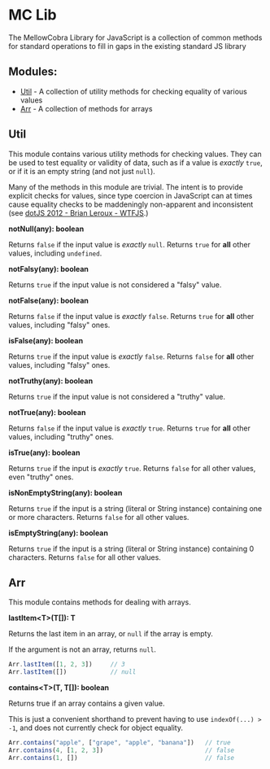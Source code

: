 # MC Lib
The MellowCobra Library for JavaScript is a collection of common methods for standard operations to fill in gaps in the existing standard JS library

## Modules:
- [Util](#util) - A collection of utility methods for checking equality of various values
- [Arr](#arr) - A collection of methods for arrays

## Util

This module contains various utility methods for checking values. They can be used to test equality or validity of data, such as if a value is _exactly_ `true`, or if it is an empty string (and not just `null`).

Many of the methods in this module are trivial. The intent is to provide explicit checks for values, since type coercion in JavaScript can at times cause equality checks to be maddeningly non-apparent and inconsistent (see [dotJS 2012 - Brian Leroux - WTFJS](https://www.youtube.com/watch?v=et8xNAc2ic8).)

__notNull(any): boolean__

Returns `false` if the input value is _exactly_ `null`. Returns `true` for __all__ other values, including `undefined`.


__notFalsy(any): boolean__

Returns `true` if the input value is not considered a "falsy" value.


__notFalse(any): boolean__

Returns `false` if the input value is _exactly_ `false`. Returns `true` for __all__ other values, including "falsy" ones.


__isFalse(any): boolean__

Returns `true` if the input value is _exactly_ `false`. Returns `false` for __all__ other values, including "falsy" ones.


__notTruthy(any): boolean__

Returns `true` if the input value is not considered a "truthy" value.


__notTrue(any): boolean__

Returns `false` if the input value is _exactly_ `true`. Returns `true` for __all__ other values, including "truthy" ones.


__isTrue(any): boolean__

Returns `true` if the input is _exactly_ `true`. Returns `false` for all other values, even "truthy" ones.


__isNonEmptyString(any): boolean__

Returns `true` if the input is a string (literal or String instance) containing one or more characters. Returns `false` for all other values.


__isEmptyString(any): boolean__

Returns `true` if the input is a string (literal or String instance) containing 0 characters. Returns `false` for all other values.


## Arr

This module contains methods for dealing with arrays.


__lastItem\<T\>(T[]): T__

Returns the last item in an array, or `null` if the array is empty. 

If the argument is not an array, returns `null`.

```javascript
Arr.lastItem([1, 2, 3])     // 3
Arr.lastItem([])            // null
```


__contains\<T\>(T, T[]): boolean__

Returns true if an array contains a given value. 

This is just a convenient shorthand to prevent having to use `indexOf(...) > -1`, and does not currently check for object equality.

```javascript
Arr.contains("apple", ["grape", "apple", "banana"])   // true
Arr.contains(4, [1, 2, 3])                            // false
Arr.contains(1, [])                                   // false
```
